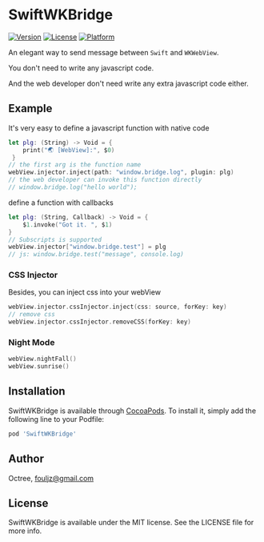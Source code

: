 # SwiftWKBridge

[![Version](https://img.shields.io/cocoapods/v/SwiftWKBridge.svg?style=flat)](https://cocoapods.org/pods/SwiftWKBridge)
[![License](https://img.shields.io/cocoapods/l/SwiftWKBridge.svg?style=flat)](https://cocoapods.org/pods/SwiftWKBridge)
[![Platform](https://img.shields.io/cocoapods/p/SwiftWKBridge.svg?style=flat)](https://cocoapods.org/pods/SwiftWKBridge)



An elegant way to send message between `Swift` and `WKWebView`.

You don't need to write any javascript code.

And the web developer don't need write any extra javascript code either.

## Example



It's very easy to define a javascript function with native code

```swift
let plg: (String) -> Void = {
	print("🌏 [WebView]:", $0)
 }
// the first arg is the function name
webView.injector.inject(path: "window.bridge.log", plugin: plg)
// the web developer can invoke this function directly
// window.bridge.log("hello world");
```



define a function with callbacks
 
```swift
let plg: (String, Callback) -> Void = {
    $1.invoke("Got it. ", $1)
}
// Subscripts is supported
webView.injector["window.bridge.test"] = plg
// js: window.bridge.test("message", console.log)
```



### CSS Injector

Besides, you can inject css into your webView

```swift
webView.injector.cssInjector.inject(css: source, forKey: key)
// remove css
webView.injector.cssInjector.removeCSS(forKey: key)
```



### Night Mode

```swift
webView.nightFall()
webView.sunrise()
```



## Installation

SwiftWKBridge is available through [CocoaPods](https://cocoapods.org). To install
it, simply add the following line to your Podfile:

```ruby
pod 'SwiftWKBridge'
```

## Author

Octree, fouljz@gmail.com

## License

SwiftWKBridge is available under the MIT license. See the LICENSE file for more info.
